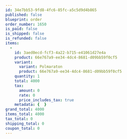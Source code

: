 ```yaml
---
id: 34e7bb53-9fd8-4fc6-85fc-a5c5d9d4b865
published: false
blueprint: order
order_number: 1650
is_paid: false
is_shipped: false
is_refunded: false
items:
  -
    id: 3aed0ecd-fcf3-4a22-b715-e41061d27e4a
    product: 66e767a9-ee34-4dc4-8681-d09bb59f0cf5
    variant:
      variant: Polmaraton
      product: 66e767a9-ee34-4dc4-8681-d09bb59f0cf5
    quantity: 1
    total: 4000
    tax:
      amount: 0
      rate: 0
      price_includes_tax: true
    metadata: {  }
grand_total: 4000
items_total: 4000
tax_total: 0
shipping_total: 0
coupon_total: 0
---
```

